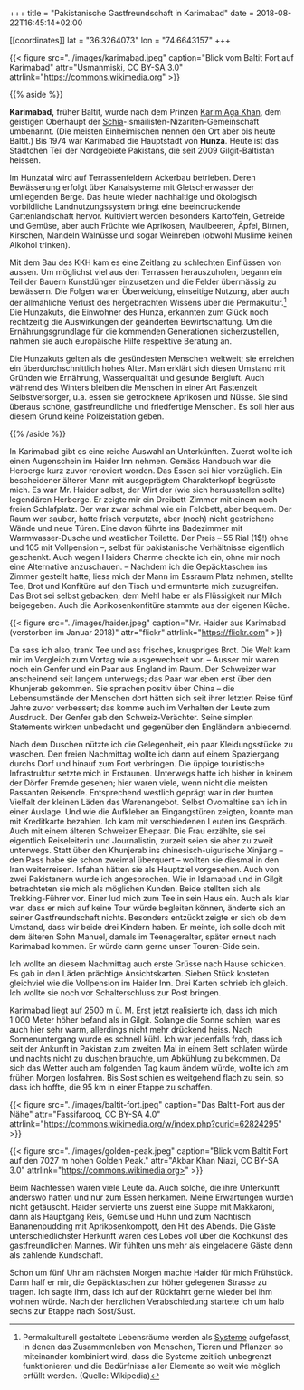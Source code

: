 +++
title = "Pakistanische Gastfreundschaft in Karimabad"
date = 2018-08-22T16:45:14+02:00

[[coordinates]]
lat = "36.3264073"
lon = "74.6643157"
+++

{{< figure src="../images/karimabad.jpeg" caption="Blick vom Baltit Fort auf Karimabad" attr="Usmanmiski, CC BY-SA 3.0" attrlink="https://commons.wikimedia.org" >}}

{{% aside %}}

**Karimabad,** früher Baltit, wurde nach dem Prinzen [Karim Aga
Khan](https://de.wikipedia.org/wiki/Karim_Aga_Khan_IV.), dem geistigen
Oberhaupt der
[Schia](https://de.wikipedia.org/wiki/Schia)-Ismailisten-Nizariten-Gemeinschaft
umbenannt. (Die meisten Einheimischen nennen den Ort aber bis heute
Baltit.) Bis 1974 war Karimabad die Hauptstadt von **Hunza**. Heute ist
das Städtchen Teil der Nordgebiete Pakistans, die seit
2009 Gilgit-Baltistan heissen.

Im Hunzatal wird auf Terrassenfeldern Ackerbau betrieben. Deren
Bewässerung erfolgt über Kanalsysteme mit Gletscherwasser der
umliegenden Berge. Das heute wieder nachhaltige und ökologisch
vorbildliche Landnutzungssystem bringt eine beeindruckende
Gartenlandschaft hervor. Kultiviert werden besonders Kartoffeln,
Getreide und Gemüse, aber auch Früchte wie Aprikosen, Maulbeeren, Äpfel,
Birnen, Kirschen, Mandeln Walnüsse und sogar Weinreben (obwohl Muslime
keinen Alkohol trinken).

Mit dem Bau des KKH kam es eine Zeitlang zu schlechten Einflüssen von
aussen. Um möglichst viel aus den Terrassen herauszuholen, begann ein
Teil der Bauern Kunstdünger einzusetzen und die Felder übermässig zu
bewässern. Die Folgen waren Überweidung, einseitige Nutzung, aber auch
der allmähliche Verlust des hergebrachten Wissens über die
Permakultur.[^1] Die Hunzakuts, die Einwohner des Hunza, erkannten zum
Glück noch rechtzeitig die Auswirkungen der geänderten Bewirtschaftung.
Um die Ernährungsgrundlage für die kommenden Generationen
sicherzustellen, nahmen sie auch europäische Hilfe respektive Beratung
an.

[^1]: Permakulturell gestaltete Lebensräume werden als [Systeme](https://de.wikipedia.org/wiki/System) aufgefasst, in denen das Zusammenleben von Menschen, Tieren und Pflanzen so miteinander kombiniert wird, dass die Systeme zeitlich unbegrenzt funktionieren und die Bedürfnisse aller Elemente so weit wie möglich erfüllt werden. (Quelle: Wikipedia)

Die Hunzakuts gelten als die gesündesten Menschen weltweit; sie
erreichen ein überdurchschnittlich hohes Alter. Man erklärt sich diesen
Umstand mit Gründen wie Ernährung, Wasserqualität und gesunde Bergluft.
Auch während des Winters bleiben die Menschen in einer Art Fastenzeit
Selbstversorger, u.a. essen sie getrocknete Aprikosen und Nüsse. Sie
sind überaus schöne, gastfreundliche und friedfertige Menschen. Es soll
hier aus diesem Grund keine Polizeistation geben.

{{% /aside %}}

In Karimabad gibt es eine reiche Auswahl an Unterkünften. Zuerst wollte
ich einen Augenschein im Haider Inn nehmen. Gemäss Handbuch war die
Herberge kurz zuvor renoviert worden. Das Essen sei hier vorzüglich. Ein
bescheidener älterer Mann mit ausgeprägtem Charakterkopf begrüsste mich.
Es war Mr. Haider selbst, der Wirt der (wie sich herausstellen sollte)
legendären Herberge. Er zeigte mir ein Dreibett-Zimmer mit einem noch
freien Schlafplatz. Der war zwar schmal wie ein Feldbett, aber bequem.
Der Raum war sauber, hatte frisch verputzte, aber (noch) nicht
gestrichene Wände und neue Türen. Eine davon führte ins Badezimmer mit
Warmwasser-Dusche und westlicher Toilette. Der Preis – 55 Rial (1$!)
ohne und 105 mit Vollpension –, selbst für pakistanische Verhältnisse
eigentlich geschenkt. Auch wegen Haiders Charme checkte ich ein, ohne
mir noch eine Alternative anzuschauen. – Nachdem ich die Gepäcktaschen
ins Zimmer gestellt hatte, liess mich der Mann im Essraum Platz nehmen,
stellte Tee, Brot und Konfitüre auf den Tisch und ermunterte mich
zuzugreifen. Das Brot sei selbst gebacken; dem Mehl habe er als
Flüssigkeit nur Milch beigegeben. Auch die Aprikosenkonfitüre stammte
aus der eigenen Küche.

{{< figure src="../images/haider.jpeg" caption="Mr. Haider aus Karimabad (verstorben im Januar 2018)" attr="flickr" attrlink="https://flickr.com" >}}

Da sass ich also, trank Tee und ass frisches, knuspriges Brot. Die Welt
kam mir im Vergleich zum Vortag wie ausgewechselt vor. – Ausser mir
waren noch ein Genfer und ein Paar aus England im Raum. Der Schweizer
war anscheinend seit langem unterwegs; das Paar war eben erst über den
Khunjerab gekommen. Sie sprachen positiv über China – die Lebensumstände
der Menschen dort hätten sich seit ihrer letzten Reise fünf Jahre zuvor
verbessert; das komme auch im Verhalten der Leute zum Ausdruck. Der
Genfer gab den Schweiz-Verächter. Seine simplen Statements wirkten
unbedacht und gegenüber den Engländern anbiedernd.

Nach dem Duschen nützte ich die Gelegenheit, ein paar Kleidungsstücke zu
waschen. Den freien Nachmittag wollte ich dann auf einem Spaziergang
durchs Dorf und hinauf zum Fort verbringen. Die üppige touristische
Infrastruktur setzte mich in Erstaunen. Unterwegs hatte ich bisher in
keinem der Dörfer Fremde gesehen; hier waren viele, wenn nicht die
meisten Passanten Reisende. Entsprechend westlich geprägt war in der
bunten Vielfalt der kleinen Läden das Warenangebot. Selbst Ovomaltine
sah ich in einer Auslage. Und wie die Aufkleber an Eingangstüren
zeigten, konnte man mit Kreditkarte bezahlen. Ich kam mit verschiedenen
Leuten ins Gespräch. Auch mit einem älteren Schweizer Ehepaar. Die Frau
erzählte, sie sei eigentlich Reiseleiterin und Journalistin, zurzeit
seien sie aber zu zweit unterwegs. Statt über den Khunjerab ins
chinesisch-uigurische Xinjiang – den Pass habe sie schon zweimal
überquert – wollten sie diesmal in den Iran weiterreisen. Isfahan hätten
sie als Hauptziel vorgesehen. Auch von zwei Pakistanern wurde ich
angesprochen. Wie in Islamabad und in Gilgit betrachteten sie mich als
möglichen Kunden. Beide stellten sich als Trekking-Führer vor. Einer lud
mich zum Tee in sein Haus ein. Auch als klar war, dass er mich auf keine
Tour würde begleiten können, änderte sich an seiner Gastfreundschaft
nichts. Besonders entzückt zeigte er sich ob dem Umstand, dass wir beide
drei Kindern haben. Er meinte, ich solle doch mit dem älteren Sohn
Manuel, damals im Teenageralter, später erneut nach Karimabad kommen. Er
würde dann gerne unser Touren-Gide sein.

Ich wollte an diesem Nachmittag auch erste Grüsse nach Hause schicken.
Es gab in den Läden prächtige Ansichtskarten. Sieben Stück kosteten
gleichviel wie die Vollpension im Haider Inn. Drei Karten schrieb ich
gleich. Ich wollte sie noch vor Schalterschluss zur Post bringen.

Karimabad liegt auf 2500 m ü. M. Erst jetzt realisierte ich, dass ich
mich 1'000 Meter höher befand als in Gilgit. Solange die Sonne schien,
war es auch hier sehr warm, allerdings nicht mehr drückend heiss. Nach
Sonnenuntergang wurde es schnell kühl. Ich war jedenfalls froh, dass ich
seit der Ankunft in Pakistan zum zweiten Mal in einem Bett schlafen
würde und nachts nicht zu duschen brauchte, um Abkühlung zu bekommen. Da
sich das Wetter auch am folgenden Tag kaum ändern würde, wollte ich am
frühen Morgen losfahren. Bis Sost schien es weitgehend flach zu sein, so
dass ich hoffte, die 95 km in einer Etappe zu schaffen.

{{< figure src="../images/baltit-fort.jpeg" caption="Das Baltit-Fort aus der Nähe" attr="Fassifarooq, CC BY-SA 4.0" attrlink="https://commons.wikimedia.org/w/index.php?curid=62824295" >}}

{{< figure src="../images/golden-peak.jpeg" caption="Blick vom Baltit Fort auf den 7027 m hohen Golden Peak." attr="Akbar Khan Niazi, CC BY-SA 3.0" attrlink="https://commons.wikimedia.org>" >}}


Beim Nachtessen waren viele Leute da. Auch solche, die ihre Unterkunft
anderswo hatten und nur zum Essen herkamen. Meine Erwartungen wurden
nicht getäuscht. Haider servierte uns zuerst eine Suppe mit Makkaroni,
dann als Hauptgang Reis, Gemüse und Huhn und zum Nachtisch
Bananenpudding mit Aprikosenkompott, den Hit des Abends. Die Gäste
unterschiedlichster Herkunft waren des Lobes voll über die Kochkunst des
gastfreundlichen Mannes. Wir fühlten uns mehr als eingeladene Gäste denn
als zahlende Kundschaft.

Schon um fünf Uhr am nächsten Morgen machte Haider für mich Frühstück.
Dann half er mir, die Gepäcktaschen zur höher gelegenen Strasse zu
tragen. Ich sagte ihm, dass ich auf der Rückfahrt gerne wieder bei ihm
wohnen würde. Nach der herzlichen Verabschiedung startete ich um halb
sechs zur Etappe nach Sost/Sust.


